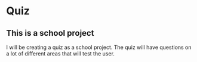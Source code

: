 # Quiz

## This is a school project
I will be creating a quiz as a school project. The quiz will have questions on a lot of different areas that will test the user. 